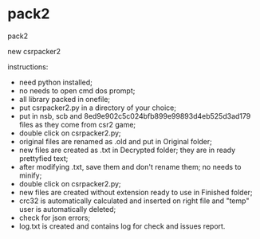 # pack2
pack2

new csrpacker2 

instructions:
- need python installed;
- no needs to open cmd dos prompt;
- all library packed in onefile;
- put csrpacker2.py in a directory of your choice;
- put in nsb, scb and 8ed9e902c5c024bfb899e99893d4eb525d3ad179 files as they come from csr2 game;
- double click on csrpacker2.py;
- original files are renamed as .old and put in Original folder;
- new files are created as .txt in Decrypted folder; they are in ready prettyfied text;
- after modifying .txt, save them and don't rename them; no needs to minify;
- double click on csrpacker2.py;
- new files are created without extension ready to use in Finished folder;
- crc32 is automatically calculated and inserted on right file and "temp" user is automatically deleted;
- check for json errors;
- log.txt is created and contains log for check and issues report.


